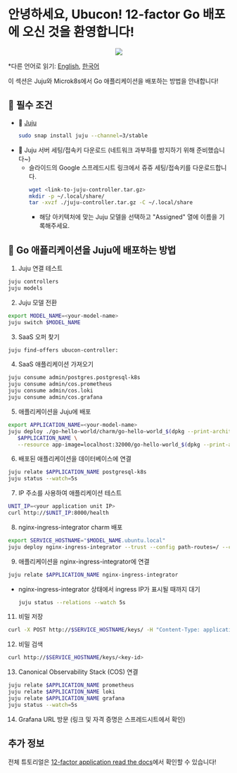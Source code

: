 # 안녕하세요, Ubucon! 12-factor Go 배포에 오신 것을 환영합니다!

<p align="center">
    <img src="https://res.cloudinary.com/canonical/image/fetch/f_auto,q_auto,fl_sanitize,w_450,h_366/https://assets.ubuntu.com/v1/8e1d3bf5-juju-hero-juju.is.svg">
</p>

\*다른 언어로 읽기: [English](README.md), [한국어](README.ko.md)

이 섹션은 Juju와 Microk8s에서 Go 애플리케이션을 배포하는 방법을 안내합니다!

## 📝 필수 조건

- 🔮 [Juju](https://juju.is/)
  ```bash
  sudo snap install juju --channel=3/stable
  ```
- 🔑 Juju 서버 세팅/접속키 다운로드 (네트워크 과부하를 방지하기 위해 준비했습니다~)
  - 슬라이드의 Google 스프레드시트 링크에서 쥬쥬 세팅/접속키를 다운로드합니다.
    ```bash
    wget <link-to-juju-controller.tar.gz>
    mkdir -p ~/.local/share/
    tar -xvzf ./juju-controller.tar.gz -C ~/.local/share
    ```
    - 해당 아키텍처에 맞는 Juju 모델을 선택하고 "Assigned" 열에 이름을 기록해주세요.

## 🚀 Go 애플리케이션을 Juju에 배포하는 방법

1. Juju 연결 테스트

```bash
juju controllers
juju models
```

2. Juju 모델 전환

```bash
export MODEL_NAME=<your-model-name>
juju switch $MODEL_NAME
```

3. SaaS 오퍼 찾기

```bash
juju find-offers ubucon-controller:
```

4. SaaS 애플리케이션 가져오기

```bash
juju consume admin/postgres.postgresql-k8s
juju consume admin/cos.prometheus
juju consume admin/cos.loki
juju consume admin/cos.grafana
```

5. 애플리케이션을 Juju에 배포

```bash
export APPLICATION_NAME=<your-model-name>
juju deploy ./go-hello-world/charm/go-hello-world_$(dpkg --print-architecture).charm \
   $APPLICATION_NAME \
   --resource app-image=localhost:32000/go-hello-world_$(dpkg --print-architecture):0.1
```

6. 배포된 애플리케이션을 데이터베이스에 연결

```bash
juju relate $APPLICATION_NAME postgresql-k8s
juju status --watch=5s
```

7. IP 주소를 사용하여 애플리케이션 테스트

```bash
UNIT_IP=<your application unit IP>
curl http://$UNIT_IP:8000/health
```

8. nginx-ingress-integrator charm 배포

```bash
export SERVICE_HOSTNAME="$MODEL_NAME.ubuntu.local"
juju deploy nginx-ingress-integrator --trust --config path-routes=/ --config service-hostname=$SERVICE_HOSTNAME
```

9. 애플리케이션을 nginx-ingress-integrator에 연결

```bash
juju relate $APPLICATION_NAME nginx-ingress-integrator
```

   - nginx-ingress-integrator 상태에서 ingress IP가 표시될 때까지 대기

      ```bash
      juju status --relations --watch 5s
      ```

11. 비밀 저장

```bash
curl -X POST http://$SERVICE_HOSTNAME/keys/ -H "Content-Type: application/json" --data '{"value": "저 사실 민초파입니다."}' -Lkv
```

12. 비밀 검색

```bash
curl http://$SERVICE_HOSTNAME/keys/<key-id>
```

13. Canonical Observability Stack (COS) 연결

```bash
juju relate $APPLICATION_NAME prometheus
juju relate $APPLICATION_NAME loki
juju relate $APPLICATION_NAME grafana
juju status --watch=5s
```

14. Grafana URL 방문 (링크 및 자격 증명은 스프레드시트에서 확인)

## 추가 정보

전체 튜토리얼은 [12-factor application read the docs](https://canonical-12-factor-app-support.readthedocs-hosted.com/latest/tutorial/)에서 확인할 수 있습니다!
